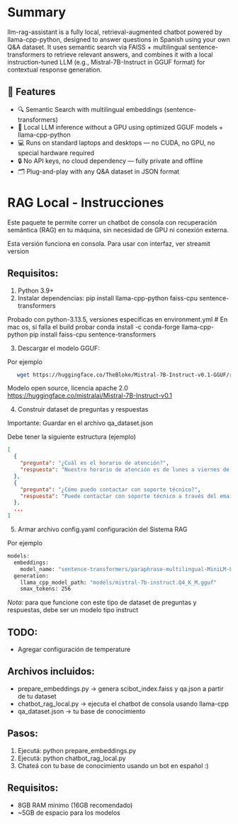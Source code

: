 Summary
===============================

llm-rag-assistant is a fully local, retrieval-augmented chatbot powered by llama-cpp-python, designed to answer questions in Spanish using your own Q&A dataset. It uses semantic search via FAISS + multilingual sentence-transformers to retrieve relevant answers, and combines it with a local instruction-tuned LLM (e.g., Mistral-7B-Instruct in GGUF format) for contextual response generation.

## 🚀 Features

- 🔍 Semantic Search with multilingual embeddings (sentence-transformers)
- 🧠 Local LLM inference without a GPU using optimized GGUF models + llama-cpp-python
- 💻 Runs on standard laptops and desktops — no CUDA, no GPU, no special hardware required
- 🔒 No API keys, no cloud dependency — fully private and offline
- 🗂️ Plug-and-play with any Q&A dataset in JSON format

RAG Local - Instrucciones
===============================

Este paquete te permite correr un chatbot de consola con recuperación semántica (RAG) en tu máquina, sin necesidad de GPU ni conexión externa.

Esta versión funciona en consola. Para usar con interfaz, ver streamit version

Requisitos:
-----------
1. Python 3.9+
2. Instalar dependencias:
   pip install llama-cpp-python faiss-cpu sentence-transformers

Probado con python-3.13.5, versiones específicas en environment.yml 
    # En mac os, si falla el build probar 
    conda install -c conda-forge llama-cpp-python 
    pip install faiss-cpu sentence-transformers

3. Descargar el modelo GGUF:

Por ejemplo
```bash
   wget https://huggingface.co/TheBloke/Mistral-7B-Instruct-v0.1-GGUF/resolve/main/mistral-7b-instruct-v0.1.Q4_K_M.gguf -O mistral-7b-instruct.Q4_K_M.gguf
```

  Modelo open source, licencia apache 2.0
  https://huggingface.co/mistralai/Mistral-7B-Instruct-v0.1

4. Construir dataset de preguntas y respuestas

Importante: Guardar en el archivo qa_dataset.json

Debe tener la siguiente estructura (ejemplo)
```json
[
  {
    "pregunta": "¿Cuál es el horario de atención?",
    "respuesta": "Nuestro horario de atención es de lunes a viernes de 9:00 a 18:00 horas y sábados de 9:00 a 14:00."
  },
  {
    "pregunta": "¿Cómo puedo contactar con soporte técnico?",
    "respuesta": "Puede contactar con soporte técnico a través del email soporte@empresa.com, llamando al 900-123-456 o mediante el chat en vivo de nuestra web."
  },
  ...
]
```

5. Armar archivo config.yaml configuración del Sistema RAG

Por ejemplo

```bash
models:
  embeddings:
    model_name: "sentence-transformers/paraphrase-multilingual-MiniLM-L12-v2"
  generation:
    llama_cpp_model_path: "models/mistral-7b-instruct.Q4_K_M.gguf"
    smax_tokens: 256
```

*Nota:* para que funcione con este tipo de dataset de preguntas y respuestas, debe ser un modelo tipo instruct

TODO:
-----
* Agregar configuración de temperature

Archivos incluidos:
-------------------
- prepare_embeddings.py → genera scibot_index.faiss y qa.json a partir de tu dataset
- chatbot_rag_local.py  → ejecuta el chatbot de consola usando llama-cpp
- qa_dataset.json → tu base de conocimiento

Pasos:
------
1. Ejecutá: python prepare_embeddings.py
2. Ejecutá: python chatbot_rag_local.py
3. Chateá con tu base de conocimiento usando un bot en español :)

Requisitos:
-----------
- 8GB RAM mínimo (16GB recomendado)
- ~5GB de espacio para los modelos